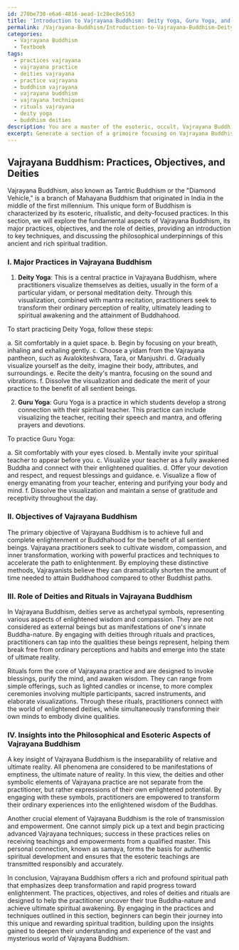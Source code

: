 ```yaml
---
id: 270be730-e6a6-4816-aead-1c28ec8e5163
title: 'Introduction to Vajrayana Buddhism: Deity Yoga, Guru Yoga, and Esoteric Practices'
permalink: /Vajrayana-Buddhism/Introduction-to-Vajrayana-Buddhism-Deity-Yoga-Guru-Yoga-and-Esoteric-Practices/
categories:
  - Vajrayana Buddhism
  - Textbook
tags:
  - practices vajrayana
  - vajrayana practice
  - deities vajrayana
  - practice vajrayana
  - buddhism vajrayana
  - vajrayana buddhism
  - vajrayana techniques
  - rituals vajrayana
  - deity yoga
  - buddhism deities
description: You are a master of the esoteric, occult, Vajrayana Buddhism and education, you have written many textbooks on the subject in ways that provide students with rich and deep understanding of the subject. You are being asked to write textbook-like sections on a topic and you do it with full context, explainability, and reliability in accuracy to the true facts of the topic at hand, in a textbook style that a student would easily be able to learn from, in a rich, engaging, and contextual way. Always include relevant context (such as formulas and history), related concepts, and in a way that someone can gain deep insights from.
excerpt: Generate a section of a grimoire focusing on Vajrayana Buddhism, detailing its major practices, objectives, and the role of deities and rituals. Give step-by-step instructions suitable for beginners on how to practice key techniques, and provide insights into the philosophical and esoteric aspects that contribute to the deep wisdom of Vajrayana tradition.
---
```


## Vajrayana Buddhism: Practices, Objectives, and Deities

Vajrayana Buddhism, also known as Tantric Buddhism or the "Diamond Vehicle," is a branch of Mahayana Buddhism that originated in India in the middle of the first millennium. This unique form of Buddhism is characterized by its esoteric, ritualistic, and deity-focused practices. In this section, we will explore the fundamental aspects of Vajrayana Buddhism, its major practices, objectives, and the role of deities, providing an introduction to key techniques, and discussing the philosophical underpinnings of this ancient and rich spiritual tradition.

### I. Major Practices in Vajrayana Buddhism

1. **Deity Yoga**: This is a central practice in Vajrayana Buddhism, where practitioners visualize themselves as deities, usually in the form of a particular yidam, or personal meditation deity. Through this visualization, combined with mantra recitation, practitioners seek to transform their ordinary perception of reality, ultimately leading to spiritual awakening and the attainment of Buddhahood.

To start practicing Deity Yoga, follow these steps:

a. Sit comfortably in a quiet space.
b. Begin by focusing on your breath, inhaling and exhaling gently.
c. Choose a yidam from the Vajrayana pantheon, such as Avalokiteshvara, Tara, or Manjushri.
d. Gradually visualize yourself as the deity, imagine their body, attributes, and surroundings.
e. Recite the deity's mantra, focusing on the sound and vibrations.
f. Dissolve the visualization and dedicate the merit of your practice to the benefit of all sentient beings.

2. **Guru Yoga**: Guru Yoga is a practice in which students develop a strong connection with their spiritual teacher. This practice can include visualizing the teacher, reciting their speech and mantra, and offering prayers and devotions.

To practice Guru Yoga:

a. Sit comfortably with your eyes closed.
b. Mentally invite your spiritual teacher to appear before you.
c. Visualize your teacher as a fully awakened Buddha and connect with their enlightened qualities.
d. Offer your devotion and respect, and request blessings and guidance.
e. Visualize a flow of energy emanating from your teacher, entering and purifying your body and mind.
f. Dissolve the visualization and maintain a sense of gratitude and receptivity throughout the day.

### II. Objectives of Vajrayana Buddhism

The primary objective of Vajrayana Buddhism is to achieve full and complete enlightenment or Buddhahood for the benefit of all sentient beings. Vajrayana practitioners seek to cultivate wisdom, compassion, and inner transformation, working with powerful practices and techniques to accelerate the path to enlightenment. By employing these distinctive methods, Vajrayanists believe they can dramatically shorten the amount of time needed to attain Buddhahood compared to other Buddhist paths.

### III. Role of Deities and Rituals in Vajrayana Buddhism

In Vajrayana Buddhism, deities serve as archetypal symbols, representing various aspects of enlightened wisdom and compassion. They are not considered as external beings but as manifestations of one's innate Buddha-nature. By engaging with deities through rituals and practices, practitioners can tap into the qualities these beings represent, helping them break free from ordinary perceptions and habits and emerge into the state of ultimate reality.

Rituals form the core of Vajrayana practice and are designed to invoke blessings, purify the mind, and awaken wisdom. They can range from simple offerings, such as lighted candles or incense, to more complex ceremonies involving multiple participants, sacred instruments, and elaborate visualizations. Through these rituals, practitioners connect with the world of enlightened deities, while simultaneously transforming their own minds to embody divine qualities.

### IV. Insights into the Philosophical and Esoteric Aspects of Vajrayana Buddhism

A key insight of Vajrayana Buddhism is the inseparability of relative and ultimate reality. All phenomena are considered to be manifestations of emptiness, the ultimate nature of reality. In this view, the deities and other symbolic elements of Vajrayana practice are not separate from the practitioner, but rather expressions of their own enlightened potential. By engaging with these symbols, practitioners are empowered to transform their ordinary experiences into the enlightened wisdom of the Buddhas.

Another crucial element of Vajrayana Buddhism is the role of transmission and empowerment. One cannot simply pick up a text and begin practicing advanced Vajrayana techniques; success in these practices relies on receiving teachings and empowerments from a qualified master. This personal connection, known as samaya, forms the basis for authentic spiritual development and ensures that the esoteric teachings are transmitted responsibly and accurately.

In conclusion, Vajrayana Buddhism offers a rich and profound spiritual path that emphasizes deep transformation and rapid progress toward enlightenment. The practices, objectives, and roles of deities and rituals are designed to help the practitioner uncover their true Buddha-nature and achieve ultimate spiritual awakening. By engaging in the practices and techniques outlined in this section, beginners can begin their journey into this unique and rewarding spiritual tradition, building upon the insights gained to deepen their understanding and experience of the vast and mysterious world of Vajrayana Buddhism.

